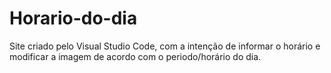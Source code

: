 # Horario-do-dia

Site criado pelo Visual Studio Code, com a intenção de informar o horário e modificar a imagem de acordo com o periodo/horário do dia.
